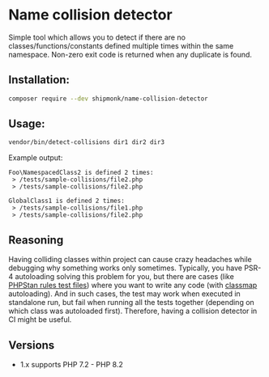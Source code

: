 # Name collision detector

Simple tool which allows you to detect if there are no classes/functions/constants defined multiple times within the same namespace.
Non-zero exit code is returned when any duplicate is found.

## Installation:

```sh
composer require --dev shipmonk/name-collision-detector
```

## Usage:
```sh
vendor/bin/detect-collisions dir1 dir2 dir3
```

Example output:
```
Foo\NamespacedClass2 is defined 2 times:
 > /tests/sample-collisions/file2.php
 > /tests/sample-collisions/file2.php

GlobalClass1 is defined 2 times:
 > /tests/sample-collisions/file1.php
 > /tests/sample-collisions/file2.php
```

## Reasoning
Having colliding classes within project can cause crazy headaches while debugging why something works only sometimes.
Typically, you have PSR-4 autoloading solving this problem for you, but there are cases (like [PHPStan rules test files](https://github.com/shipmonk-rnd/phpstan-rules/tree/master/tests/Rule/data)) where you want to write any code (with [classmap](https://getcomposer.org/doc/04-schema.md#classmap) autoloading).
And in such cases, the test may work when executed in standalone run, but fail when running all the tests together (depending on which class was autoloaded first).
Therefore, having a collision detector in CI might be useful.

## Versions
- 1.x supports PHP 7.2 - PHP 8.2

